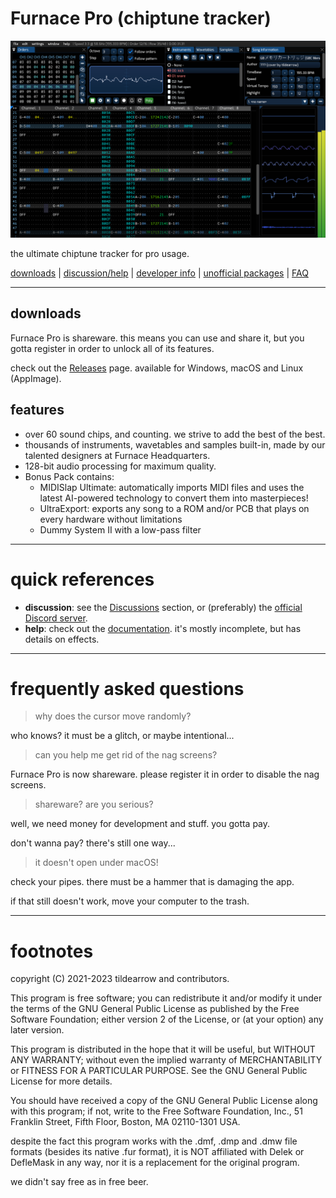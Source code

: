 # Furnace Pro (chiptune tracker)

![screenshot](papers/screenshot2.png)

the ultimate chiptune tracker for pro usage.

[downloads](#downloads) | [discussion/help](#quick-references) | [developer info](#developer-info) | [unofficial packages](#unofficial-packages) | [FAQ](#frequently-asked-questions)

---
## downloads

Furnace Pro is shareware. this means you can use and share it, but you gotta register in order to unlock all of its features.

check out the [Releases](https://github.com/tildearrow/furnace/releases) page. available for Windows, macOS and Linux (AppImage).

## features

- over 60 sound chips, and counting. we strive to add the best of the best.
- thousands of instruments, wavetables and samples built-in, made by our talented designers at Furnace Headquarters.
- 128-bit audio processing for maximum quality.
- Bonus Pack contains:
  - MIDISlap Ultimate: automatically imports MIDI files and uses the latest AI-powered technology to convert them into masterpieces!
  - UltraExport: exports any song to a ROM and/or PCB that plays on every hardware without limitations
  - Dummy System II with a low-pass filter

---
# quick references

 - **discussion**: see the [Discussions](https://github.com/tildearrow/furnace/discussions) section, or (preferably) the [official Discord server](https://discord.gg/EfrwT2wq7z).
 - **help**: check out the [documentation](papers/doc/README.md). it's mostly incomplete, but has details on effects.

---
# frequently asked questions

> why does the cursor move randomly?

who knows? it must be a glitch, or maybe intentional...

> can you help me get rid of the nag screens?

Furnace Pro is now shareware. please register it in order to disable the nag screens.

> shareware? are you serious?

well, we need money for development and stuff. you gotta pay.

don't wanna pay? there's still one way...

> it doesn't open under macOS!

check your pipes. there must be a hammer that is damaging the app.

if that still doesn't work, move your computer to the trash.

---
# footnotes

copyright (C) 2021-2023 tildearrow and contributors.

This program is free software; you can redistribute it and/or modify it under the terms of the GNU General Public License as published by the Free Software Foundation; either version 2 of the License, or (at your option) any later version.

This program is distributed in the hope that it will be useful, but WITHOUT ANY WARRANTY; without even the implied warranty of MERCHANTABILITY or FITNESS FOR A PARTICULAR PURPOSE.  See the GNU General Public License for more details.

You should have received a copy of the GNU General Public License along with this program; if not, write to the Free Software Foundation, Inc., 51 Franklin Street, Fifth Floor, Boston, MA 02110-1301 USA.


despite the fact this program works with the .dmf, .dmp and .dmw file formats (besides its native .fur format), it is NOT affiliated with Delek or DefleMask in any way, nor it is a replacement for the original program.

we didn't say free as in free beer.
